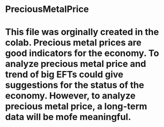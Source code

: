 # PreciousMetalPrice
# This file was orginally created in the colab. Precious metal prices are good indicators for the economy. To analyze precious metal price and trend of big EFTs could give suggestions for the status of the economy. However, to analyze precious metal price, a long-term data will be mofe meaningful.
